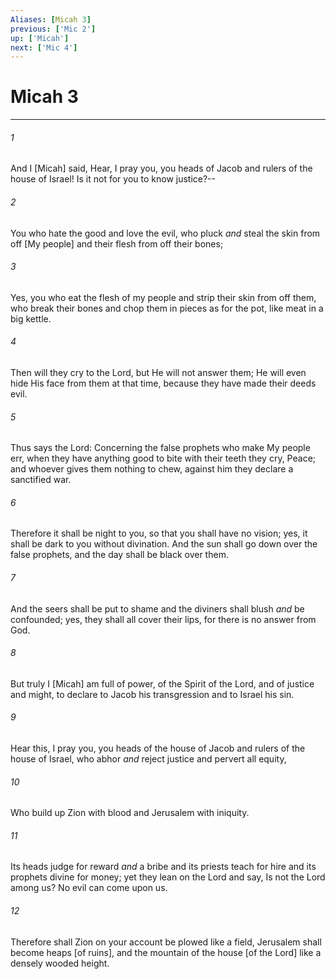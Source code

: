 ```yaml
---
Aliases: [Micah 3]
previous: ['Mic 2']
up: ['Micah']
next: ['Mic 4']
---
```

# Micah 3

***














###### 1 






And I [Micah] said, Hear, I pray you, you heads of Jacob and rulers of the house of Israel! Is it not for you to know justice?-- 













###### 2 






You who hate the good and love the evil, who pluck _and_ steal the skin from off [My people] and their flesh from off their bones; 













###### 3 






Yes, you who eat the flesh of my people and strip their skin from off them, who break their bones and chop them in pieces as for the pot, like meat in a big kettle. 













###### 4 






Then will they cry to the Lord, but He will not answer them; He will even hide His face from them at that time, because they have made their deeds evil. 













###### 5 






Thus says the Lord: Concerning the false prophets who make My people err, when they have anything good to bite with their teeth they cry, Peace; and whoever gives them nothing to chew, against him they declare a sanctified war. 













###### 6 






Therefore it shall be night to you, so that you shall have no vision; yes, it shall be dark to you without divination. And the sun shall go down over the false prophets, and the day shall be black over them. 













###### 7 






And the seers shall be put to shame and the diviners shall blush _and_ be confounded; yes, they shall all cover their lips, for there is no answer from God. 













###### 8 






But truly I [Micah] am full of power, of the Spirit of the Lord, and of justice and might, to declare to Jacob his transgression and to Israel his sin. 













###### 9 






Hear this, I pray you, you heads of the house of Jacob and rulers of the house of Israel, who abhor _and_ reject justice and pervert all equity, 













###### 10 






Who build up Zion with blood and Jerusalem with iniquity. 













###### 11 






Its heads judge for reward _and_ a bribe and its priests teach for hire and its prophets divine for money; yet they lean on the Lord and say, Is not the Lord among us? No evil can come upon us. 













###### 12 






Therefore shall Zion on your account be plowed like a field, Jerusalem shall become heaps [of ruins], and the mountain of the house [of the Lord] like a densely wooded height.
